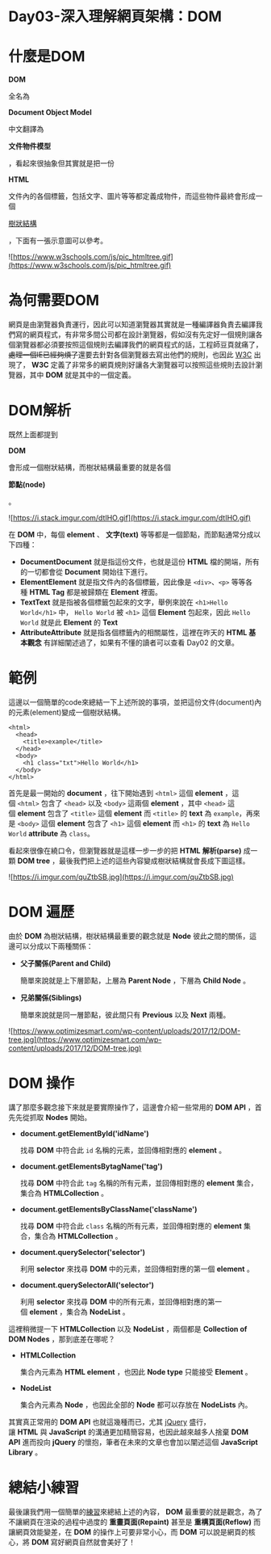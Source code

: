 # Day03-深入理解網頁架構：DOM

# **什麼是DOM**

**DOM**

全名為

**Document Object Model**

中文翻譯為

**文件物件模型**

，看起來很抽象但其實就是把一份

**HTML**

文件內的各個標籤，包括文字、圖片等等都定義成物件，而這些物件最終會形成一個

[樹狀結構](https://zh.wikipedia.org/wiki/%E6%A8%B9%E7%8B%80%E7%B5%90%E6%A7%8B)

，下面有一張示意圖可以參考。

![https://www.w3schools.com/js/pic_htmltree.gif](https://www.w3schools.com/js/pic_htmltree.gif)

# **為何需要DOM**

網頁是由瀏覽器負責運行，因此可以知道瀏覽器其實就是一種編譯器負責去編譯我們寫的網頁程式，有非常多間公司都在設計瀏覽器，假如沒有先定好一個規則讓各個瀏覽器都必須要按照這個規則去編譯我們的網頁程式的話，工程師豆頁就痛了，~~處理一個IE已經夠煩了~~還要去針對各個瀏覽器去寫出他們的規則，也因此 [W3C](https://zh.wikipedia.org/wiki/%E4%B8%87%E7%BB%B4%E7%BD%91%E8%81%94%E7%9B%9F) 出現了， **W3C** 定義了非常多的網頁規則好讓各大瀏覽器可以按照這些規則去設計瀏覽器，其中 **DOM** 就是其中的一個定義。

# **DOM解析**

既然上面都提到

**DOM**

會形成一個樹狀結構，而樹狀結構最重要的就是各個

**節點(node)**

。

![https://i.stack.imgur.com/dtIHO.gif](https://i.stack.imgur.com/dtIHO.gif)

在 **DOM** 中，每個 **element** 、 **文字(text)** 等等都是一個節點，而節點通常分成以下四種：

- **DocumentDocument** 就是指這份文件，也就是這份 **HTML** 檔的開端，所有的一切都會從 **Document** 開始往下進行。
- **ElementElement** 就是指文件內的各個標籤，因此像是 `<div>`、`<p>` 等等各種 **HTML Tag** 都是被歸類在 **Element** 裡面。
- **TextText** 就是指被各個標籤包起來的文字，舉例來說在 `<h1>Hello World</h1>` 中， `Hello World` 被 `<h1>` 這個 **Element** 包起來，因此 `Hello World` 就是此 **Element** 的 **Text**
- **AttributeAttribute** 就是指各個標籤內的相關屬性，這裡在昨天的 **HTML 基本觀念** 有詳細闡述過了，如果有不懂的讀者可以查看 Day02 的文章。

# **範例**

這邊以一個簡單的code來總結一下上述所說的事項，並把這份文件(document)內的元素(element)變成一個樹狀結構。

```
<html>
  <head>
    <title>example</title>
  </head>
  <body>
    <h1 class="txt">Hello World</h1>
  </body>
</html>

```

首先是最一開始的 **document** ，往下開始遇到 `<html>` 這個 **element** ，這個 `<html>` 包含了 `<head>` 以及 `<body>` 這兩個 **element** ，其中 `<head>` 這個 **element** 包含了 `<title>` 這個 **element** 而 `<title>` 的 **text** 為 `example`，再來是 `<body>` 這個 **element** 包含了 `<h1>` 這個 **element** 而 `<h1>` 的 **text** 為 `Hello World` **attribute** 為 `class`。

看起來很像在繞口令，但瀏覽器就是這樣一步一步的把 **HTML** **解析(parse)** 成一顆 **DOM tree** ，最後我們把上述的這些內容變成樹狀結構就會長成下圖這樣。

![https://i.imgur.com/quZtbSB.jpg](https://i.imgur.com/quZtbSB.jpg)

# **DOM 遍歷**

由於 **DOM** 為樹狀結構，樹狀結構最重要的觀念就是 **Node** 彼此之間的關係，這邊可以分成以下兩種關係：

- **父子關係(Parent and Child)**
    
    簡單來說就是上下層節點，上層為 **Parent Node** ，下層為 **Child Node** 。
    
- **兄弟關係(Siblings)**
    
    簡單來說就是同一層節點，彼此間只有 **Previous** 以及 **Next** 兩種。
    

![https://www.optimizesmart.com/wp-content/uploads/2017/12/DOM-tree.jpg](https://www.optimizesmart.com/wp-content/uploads/2017/12/DOM-tree.jpg)

# **DOM 操作**

講了那麼多觀念接下來就是要實際操作了，這邊會介紹一些常用的 **DOM API** ，首先先從抓取 **Nodes** 開始。

- **document.getElementById('idName')**
    
    找尋 **DOM** 中符合此 `id` 名稱的元素，並回傳相對應的 **element** 。
    
- **document.getElementsBytagName('tag')**
    
    找尋 **DOM** 中符合此 `tag` 名稱的所有元素，並回傳相對應的 **element** 集合，集合為 **HTMLCollection** 。
    
- **document.getElementsByClassName('className')**
    
    找尋 **DOM** 中符合此 `class` 名稱的所有元素，並回傳相對應的 **element** 集合，集合為 **HTMLCollection** 。
    
- **document.querySelector('selector')**
    
    利用 **selector** 來找尋 **DOM** 中的元素，並回傳相對應的第一個 **element** 。
    
- **document.querySelectorAll('selector')**
    
    利用 **selector** 來找尋 **DOM** 中的所有元素，並回傳相對應的第一個 **element** ，集合為 **NodeList** 。
    

這裡稍微提一下 **HTMLCollection** 以及 **NodeList** ，兩個都是 **Collection of DOM Nodes** ，那到底差在哪呢？

- **HTMLCollection**
    
    集合內元素為 **HTML element** ，也因此 **Node type** 只能接受 **Element** 。
    
- **NodeList**
    
    集合內元素為 **Node** ，也因此全部的 **Node** 都可以存放在 **NodeLists** 內。
    

其實真正常用的 **DOM API** 也就這幾種而已，尤其 [jQuery](https://jquery.com/) 盛行，讓 **HTML** 與 **JavaScript** 的溝通更加精簡容易，也因此越來越多人捨棄 **DOM API** 進而投向 **jQuery** 的懷抱，筆者在未來的文章也會加以闡述這個 **JavaScript Library** 。

# **總結小練習**

最後讓我們用一個簡單的[練習](https://codepen.io/Andy-Chen/pen/wYMpZL)來總結上述的內容， **DOM** 最重要的就是觀念，為了不讓網頁在渲染的過程中過度的 **重畫頁面(Repaint)** 甚至是 **重構頁面(Reflow)** 而讓網頁效能變差，在 **DOM** 的操作上可要非常小心，而 **DOM** 可以說是網頁的核心，將 **DOM** 寫好網頁自然就會美好了！